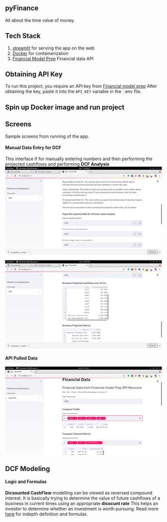 ## pyFinance
All about the time value of money.
## Tech Stack
1. [streamlit]() for serving the app on the web
2. [Docker]() for containerization
3. [Financial Model Prep]() Financial data API

## Obtaining API Key
To run this project, you require an API key from [Financial model prep]()
After obtaining the key, paste it into the `API_KEY` variable in the `.env file.
## Spin up Docker image and run project


## Screens
Sample screens from running of the app.
#### Manual Data Entry for DCF
This interface if for manually entering numbers and then performing the projected cashflows and performing **DCF Analysis**
![DCF](screenshots/dcf1.png) 


![cashflows](screenshots/dcf2.png)

#### API Pulled Data
![cashflows](screenshots/api1.png)


## DCF Modeling
#### Logic and Formulas
**Dicsounted CashFlow** modelling can be viewed as reversed compound interest.
It is basically trying to determine the value of future cashflows of a business in current times using an appropriate **disocunt rate**
This helps an investor to determine whether an investment is worth pursuing. Read more [here](https://www.investopedia.com/terms/d/dcf.asp)
for indepth definition and formulas.